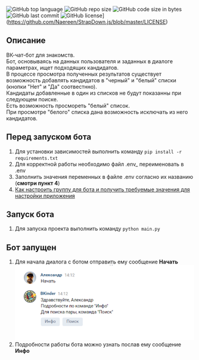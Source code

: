 ![GitHub top language](https://img.shields.io/github/languages/top/alfa-prime/simple-vk-chat-bot)
![GitHub repo size](https://img.shields.io/github/repo-size/alfa-prime/simple-vk-chat-bot)
![GitHub code size in bytes](https://img.shields.io/github/languages/code-size/alfa-prime/simple-vk-chat-bot)
![GitHub last commit](https://img.shields.io/github/last-commit/alfa-prime/simple-vk-chat-bot)
![GitHub license](https://img.shields.io/github/license/Naereen/StrapDown.js.svg)](https://github.com/Naereen/StrapDown.js/blob/master/LICENSE)

## Описание
ВК-чат-бот для знакомств.  
Бот, основываясь на данных пользователя и заданных в диалоге параметрах, ищет подходящих кандидатов.  
В процессе просмотра полученных результатов существует возможность добавлять кандидатов в "черный" и "белый"
списки (кнопки "Нет" и "Да" соотвестнно).  
Кандидаты добавленные в один из списков не будут показанны при следующем поиске.  
Есть возможность просмореть "белый" список.  
При просмотре "белого" списка дана возможность исключать из него кандидатов.

## Перед запуском бота
1. Для установки зависимостей выполнить команду `pip install -r requirements.txt`
2. Для корректной работы необходимо файл .env_ переименовать в .env
3. Заполнить значения переменных в файле .env согласно их названию (**смотри пункт 4**)
4. [Как настроить группу для бота и получить требуемые значения для настройки приложения](documentation/get_and_set_values.MD)

## Запуск бота
1. Для запуска проекта выполнить команду `python main.py`

## Бот запущен
1. Для начала диалога с ботом отправить ему сообщение **Начать**
![](documentation/img/bot_start.png)
2. Подробности работы бота можно узнать послав ему сообщение **Инфо**
